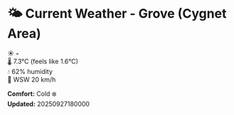 # 🌤️ Current Weather - Grove (Cygnet Area)

☀️ **-**  
🌡️ 7.3°C (feels like 1.6°C)  
💧 62% humidity  
💨 WSW 20 km/h  

**Comfort:** Cold ❄️  
**Updated:** 20250927180000
